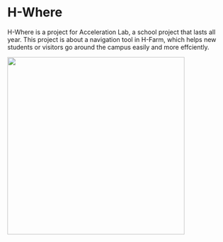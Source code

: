 # H-Where

H-Where is a project for Acceleration Lab, a school project that lasts all year. This project is about a navigation tool in H-Farm, which helps new students or visitors go around the campus easily and more effciently.

<img src="./assets/favicon.png" style="float: left; width: 400px">